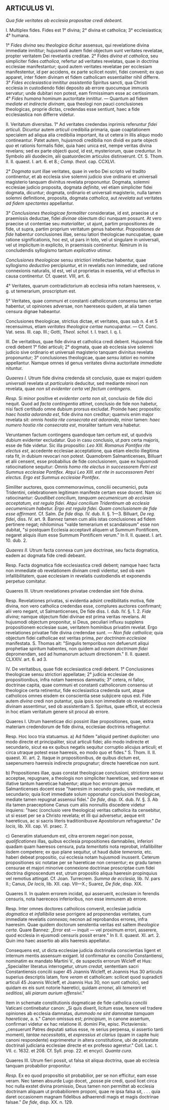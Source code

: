 ## ARTICULUS VI.

*Qua fide veritates ab ecclesia propositae credi debeant.*

I. Multiplex fides. Fides est 1° divina; 2° divina et catholica; 3° ecclesiastica; 4° humana.

1° *Fides divina* seu *theologica* dicitur assensus, qui revelatione divina immediate innititur; hujusmodi autem fidei objectum sunt veritates revelatae, propter veritatem Dei revelantis creditae. 2° Fides *divina et catholica*, seu simpliciter fides *catholica*, refertur ad veritates revelatas, quae in doctrina ecclesiae manifestantur; quod autem veritates revelatae per ecclesiam manifestentur, id per accidens, ex parte scilicet nostri, fidei convenit; ex quo apparet, inter fidem divinam et fidem catholicam essentialiter nihil differre. 3° *Fides ecclesiastica* innititur *assistentia* Spiritus sancti, qua Christi ecclesia in custodiendo fidei deposito ab errore quocumque immunis servatur; unde dubitari non potest, eam firmissimam esse ac certissimam. 4° *Fides humana* hominum auctoritate innititur. — Quantum ad fidem *mediate et indirecte divinam*, qua theologi non pauci conclusiones theologicas, proprie dictas, credendas esse sentiunt, haec a fide ecclesiastica non differre videtur.

II. Veritatum diversitas. 1° Ad veritates credendas inprimis referuntur *fidei articuli*. Dicuntur autem *articuli* credibilia primaria, quae coaptationem specialem ad aliqua alia credibilia important, ita ut cetera in illis aliquo modo contineantur. Patet autem, hujusmodi credibilia non dividi ex parte objecti *quo* et rationis formalis fidei, quia haec unica est, nempe veritas divina revelans; sed ex parte objecti *quod*, id est, mysteriorum, quae creduntur. In Symbolo alii duodecim, alii quatuordecim articulos distinxerunt. Cf. S. Thom. II. II. quaest. I. art. 6. et 8.; *Comp. theol.* cap. CCXLVI.

2° *Dogmata* sunt illae veritates, quae in verbo Dei scripto vel tradito continentur, et ab ecclesia sive solemni judicio sive ordinario et universali magisterio tanquam divinitus revelata proponuntur. Dogmata, solemni ecclesiae judicio proposita, dogmata *definita*, vel etiam simpliciter fidei dogmata, dicuntur; dogmata, ordinario et universali magisterio, nulla tamen solemni definitione, proposita, dogmata *catholica*, aut *revelata* aut veritates *ad fidem spectantes* appellantur.

3° *Conclusiones theologicae formaliter* consideratae, id est, praecise ut e praemissis deductae, fidei *divinae* obiectum dici nunquam possunt. At vero praecise ut contentae seu *materialiter*, ut ajunt, partim propositiones de fide, ut supra, partim proprium veritatum genus habentur. *Propositiones de fide* habentur conclusiones illae, sensu latiori theologicae nuncupatae, quae ratione significationis, hoc est, ut pars in toto, vel ut singulare in universali, vel ut implicitum in explicito, in praemissis continentur. Nimirum in iis concludendis syllogismo tantum *explicativo* utimur.

*Conclusiones theologicae* sensu strictiori intellectae habentur, quae syllogismo *deductivo* percipiuntur, et in revelatis non immediate, sed ratione connexionis naturalis, id est, vel ut proprietas in essentia, vel ut effectus in causa continentur. Cf. quaest. VIII, art. 6.

4° Veritates, quarum contradictorium ab ecclesia infra notam haereseos, v. g. ut temerarium, proscriptum est.

5° Veritates, quae communi et constanti catholicorum consensu tam certae habentur, ut opiniones adversae, non haereseos quidem, at alia tamen censura dignae habeantur.

Conclusiones theologicae, strictius dictae, et veritates, quas sub n. 4 et 5 recensuimus, etiam *veritates theologice certae* nuncupantur. — Cf. Conc. Vat. sess. III. cap. III.; Gotti, *Theol. schol.* t. I. tract. I. q. I.

III. De veritatibus, quae fide divina et catholica credi debent. Hujusmodi fide credi debent 1° fidei articuli; 2° dogmata, quae ab ecclesia sive solemni judicio sive ordinario et universali magisterio tanquam divinitus revelata proponuntur; 3° conclusiones theologicae, quae *sensu latiori* eo nomine appellantur. Namque omnes id genus veritates divina auctoritate *immediate* nituntur.  

*Quaeres I.* Utrum fide divina credenda sit conclusio, quae ex majori quidem *universali* revelata ut *particularis* deducitur, sed mediante minori non revelata, quae *non sit evidenter certa* vel *factum contingens*.

*Resp.* Si minor positive et *evidenter certa non sit*, conclusio de fide dici nequit. Quod ad *facta contingentia* attinet, conclusio de fide non habetur, nisi facti certitudo omne dubium prorsus excludat. Proinde haec propositio: *haec hostia adoranda est*, fide divina non creditur; quamvis enim major revelata sit: *omnis hostia rite consecrata est adoranda*, minor tamen: *haec numero hostia rite consecrata est*, moraliter tantum vera habetur.

Veruntamen factum contingens quandoque tam certum est, ut quodvis dubium evidenter excludatur. Quo in casu conclusio, ut *pars* certa majoris, esse de fide videtur. Sic illa propositio: *Leo XIII. Romanus Pontifex rite electus est*, accedente ecclesiae acceptatione, qua etiam electio illegitima rata fit, in dubium revocari non potest. Quamobrem Salmanticenses, Billuart et alii censent, esse probabilius de fide conclusionem, quae ex hujusmodi ratiocinatione sequitur: *Omnis homo rite electus in successorem Petri est Summus ecclesiae Pontifex. Atqui Leo XIII. est rite in successorem Petri electus. Ergo est Summus ecclesiae Pontifex*.

Similiter auctores, quos commemoravimus, concilii oecumenici, puta Tridentini, celebrationem legitimam manifeste certam esse docent. Nam sic ratiocinantur: *Quodlibet concilium, tanquam oecumenicum ab ecclesia acceptatum, est regula fidei. Atqui concilium Tridentinum ab ecclesia oecumenicum habetur. Ergo est regula fidei. Quam conclusionem de fide esse affirmant*. Cf. Salm. *De fide* disp. IV. dub. II. §. 1—3. Billuart, *De reg. fidei*, diss. IV. art. 9. Bannez tamen cum aliis istas conclusiones ad fidem pertinere negat; nihilominus "valde temerarium et scandalosum" esse non dubitat, "si postquam Ecclesia acceptavit aliquem ut Summum Pontificem, negaret aliquis illum esse Summum Pontificem verum." In II. II. quaest. I. art. 10. dub. 2.

*Quaeres II.* Utrum facta connexa cum jure doctrinae, seu facta dogmatica, eadem ac dogmata fide credi debeant.

Resp. Facta dogmatica fide ecclesiastica credi debent; namque haec facta non immediate ob revelationem divinam credi videntur, sed ob eam infallibilitatem, quae ecclesiam in revelatis custodiendis et exponendis perpetuo comitatur.

Quaeres III. Utrum revelationes privatae credendae sint fide divina.

Resp. Revelationes privatas, si evidentia adsint credibilitatis motiva, fide divina, non vero catholica credendas esse, complures auctores confirmant; alii vero negant, ut Salmanticenses, De fide diss. I. dub. IV. §. 1. 2. *Fide divina*; namque objectum fidei divinae est prima veritas revelans. At hujusmodi objectum proponitur, si Deus, peculiari influxu supplens propositionem ecclesiae suae, veritatem hominibus privatim revelat. Ergo revelationes privatae fide divina credendae sunt. — *Non fide catholica*; quia objectum fidei catholicae est veritas prima, *per doctrinam ecclesiae* manifestata. S. Thomas ait: "Singulis temporibus non defuerunt aliqui prophetiae spiritum habentes, non quidem ad *novam doctrinam fidei* depromendam, sed ad humanorum actuum directionem." II. II. quaest. CLXXIV. art. 6. ad 3.

IV. De veritatibus, quae fide ecclesiastica credi debent. 1° Conclusiones theologicae sensu strictiori appellatae; 2° judicia ecclesiae de propositionibus, infra notam haeresos damnatis; 3° cetera, ni fallor, doctrinae capita, quae communi et constanti catholicorum consensu ut theologice certa retinentur, fide ecclesiastica credenda sunt, atque catholicos omnes eisdem ex conscientia sese subjicere opus est. Fide autem *divina* credi non putantur, quia ipsis non immediate ob revelationem divinam assentimur, sed ob assistentiam S. Spiritus, quae efficit, ut ecclesia in hoc etiam veritatum genere sit procul ab errore.

Quaeres I. Utrum haereticae dici possint illae propositiones, quae, extra materiam credendorum de fide divina, ecclesiae doctrinis refragentur. 

Resp. Hoc loco tria statuamus. a) Ad fidem "aliquid pertinet dupliciter: uno modo directe et principaliter, sicut articuli fidei; alio modo indirecte et secundario, sicut ea ex quibus negatis sequitur corruptio alicujus articuli; et circa utraque potest esse haeresis, eo modo quo et fides." S. Thom. II. II. quaest. XI. art. 2. Itaque in propositionibus, de quibus dictum est, saepenumero haeresis indirecte propugnatur; directe haereticae non sunt.

b) Propositiones illae, quas constat theologicae conclusioni, strictiore sensu acceptae, repugnare, a theologis non simpliciter haereticae, sed erroneae et illative tantum haereticae habentur; atque hoc errorum genus Salmanticenses docent esse "haeresim in secundo gradu, sive mediate, et secundario; quia licet immediate solum opponatur conclusioni theologicae, mediate tamen repugnat assensui fidei." *De fide*, disp. IX. dub. IV. §. 3. Ab illa tamen praeceptione Canus cum aliis nonnullis discedere videtur inquiens: "haec (conclusio vere theologica) veritas catholica ita censebitur, ut si esset per se a Christo revelata; et illi qui adversetur, aeque erit haereticus, ac si sacris literis traditionibusve Apostolorum refragaretur." *De locis*, lib. XII. cap. VI. praec. 7.

c) Generatim statuendum est, citra errorem negari non posse, *qualificationes* illas, quibus ecclesia propositiones damnabiles, inferiori quadam quam haeresos censura, puta *temeritatis* nota reprobat, infallibiliter iisdem competere; ex quo plane sequitur, ut haud dubie *temeraria*, etc. haberi debeat propositio, cui ecclesia notam hujusmodi inusserit. Ceterum propositiones sic notatae per se haereticae non censentur; ex gradu tamen censurae et majori minorive connexione doctrinae proscriptae cum fidei doctrina dignoscendum est, utrum propositio aliqua haeresin propinquius vel remotius attingat. Cf. Joan. Turrecrem. *Summa de ecclesia*, lib. IV. pars II.; Canus, *De locis*, lib. XII. cap. VII—X.; Suarez, *De fide*, disp. XIX.

Quaeres II. In qualem errorem incidat, qui asseruerit, ecclesiam in ferendis censuris, nota haerесeos inferioribus, non esse immunem ab errore.

Resp. Inter omnes doctores catholicos convenit, ecclesiae judicia *dogmatica* et *infallibilia* sese porrigere ad proponendas veritates, cum immediate revelatis *connexas*; necnon ad reprobandos errores, infra haeresim. Quae quidem doctorum senstentia veritas est saltem *theologice certa*. Quare Bannez: „Error est — inquit — vel proximum errori, asserere, quod ecclesia in ejusmodi censuris possit errare." In II. II. quaest. XI. art. 2. Quin imo haec assertio ab aliis haeresis appellatur.

Consequens est, ut dicta ecclesiae judicia doctrinalia conscientias ligent et internum mentis assensum exigant. Id confirmatur ex concilio Constantiensi, nominatim ex mandato Martini V., de suspectis errorum Wicleff et Hus: „Specialiter literatus interrogetur, utrum *credat*, sententiam sacri Constantiensis concilii super 45 Joannis Wicleff, et Joannis Hus 30 articulis superius descriptis latam, fore *veram* et catholicam: scilicet quod supradicti articuli 45 Joannis Wicleff, et Joannis Hus 30, non sunt catholici, sed quidam ex eis sunt notorie haeretici, quidam *erronei*, alii *temerarii* et *seditiosi*, alii *piarum aurium offensivi*."

Item in schemate constitutionis dogmaticae de fide catholica concilii Vaticani continebatur canon: „Si quis dixerit, licitum esse, tenere vel tradere opiniones ab ecclesia damnatas, *dummodo ne sint damnatae tamquam haereticae*, a. s." Canon omissus est; *principium*, in canone assertum, confirmari videtur ex hac relatione ill. domini Pie, episc. Pictaviensis: „censuerunt Patres deputati satius esse, re serius perpensa, si assertio tanti momenti, *tantae necessitatis*, et *expressius et clarius* (quam in capite huic canoni respondente) exprimeretur in altera constitutione, ubi de potestate doctrinali judiciaria ecclesiae directe et ex professo ageretur." Coll. Lac. t. VII. c. 1632. et 208. Cf. Syll. prop. 22. et encycl. *Quanta cura*.

Quaeres III. Utrum fieri possit, ut falsa sit aliqua doctrina, quae ab ecclesia tanquam probabilior proponitur.

*Resp.* Ex eo quod propositio sit probabilior, per se non efficitur, eam esse veram. Nec tamen absurde Lugo docet, „posse pie credi, quod licet circa hoc nulla exstet divina promissio, Deus tamen non permittet ab ecclesia doctrinam aliquam ut probabiliorem proponi, quae re ipsa falsa sit, . . . quia daret occasionem magnam fidelibus adhaerendi magis et magis doctrinae falsae." *De fide*, disp. XX. n. 129.